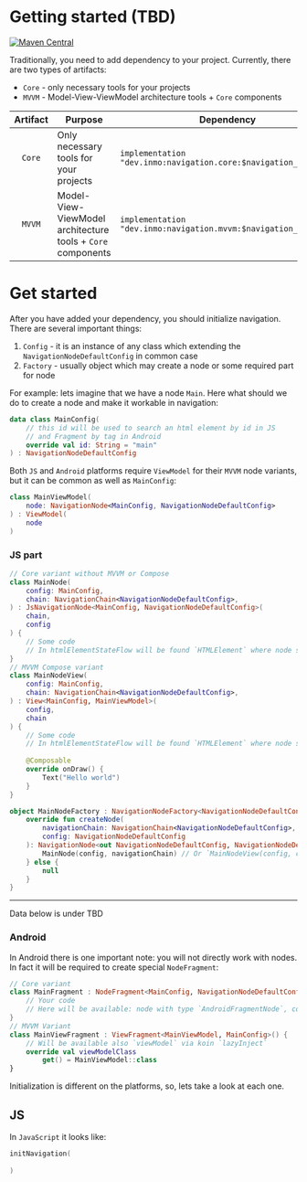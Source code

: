 # Getting started (TBD)

[![Maven Central](https://img.shields.io/maven-central/v/dev.inmo/navigation.core?label=navigation&style=flat-square)](https://github.com/InsanusMokrassar/navigation)

Traditionally, you need to add dependency to your project. Currently, there are two types of artifacts:

* `Core` - only necessary tools for your projects
* `MVVM` - Model-View-ViewModel architecture tools + `Core` components

| Artifact | Purpose                                                     | Dependency                                                      |
|:--------:|-------------------------------------------------------------|-----------------------------------------------------------------|
|  `Core`  | Only necessary tools for your projects                      | `implementation "dev.inmo:navigation.core:$navigation_version"` |
|  `MVVM`  | Model-View-ViewModel architecture tools + `Core` components | `implementation "dev.inmo:navigation.mvvm:$navigation_version"` |

# Get started

After you have added your dependency, you should initialize navigation. There are several important things:

1. `Config` - it is an instance of any class which extending the `NavigationNodeDefaultConfig` in common case
2. `Factory` - usually object which may create a node or some required part for node

For example: lets imagine that we have a node `Main`. Here what should we do to create a node and make it workable in
navigation:

```kotlin
data class MainConfig(
    // this id will be used to search an html element by id in JS
    // and Fragment by tag in Android
    override val id: String = "main"
) : NavigationNodeDefaultConfig
```

Both `JS` and `Android` platforms require `ViewModel` for their `MVVM` node variants, but it can be common as well as
`MainConfig`:

```kotlin
class MainViewModel(
    node: NavigationNode<MainConfig, NavigationNodeDefaultConfig>
) : ViewModel(
    node
)
```

### JS part

```kotlin
// Core variant without MVVM or Compose
class MainNode(
    config: MainConfig,
    chain: NavigationChain<NavigationNodeDefaultConfig>,
) : JsNavigationNode<MainConfig, NavigationNodeDefaultConfig>(
    chain,
    config
) {
    // Some code
    // In htmlElementStateFlow will be found `HTMLElement` where node should be binded
}
// MVVM Compose variant
class MainNodeView(
    config: MainConfig,
    chain: NavigationChain<NavigationNodeDefaultConfig>,
) : View<MainConfig, MainViewModel>(
    config,
    chain
) {
    // Some code
    // In htmlElementStateFlow will be found `HTMLElement` where node should be binded
    
    @Composable
    override onDraw() {
        Text("Hello world")
    }
}

object MainNodeFactory : NavigationNodeFactory<NavigationNodeDefaultConfig> {
    override fun createNode(
        navigationChain: NavigationChain<NavigationNodeDefaultConfig>,
        config: NavigationNodeDefaultConfig
    ): NavigationNode<out NavigationNodeDefaultConfig, NavigationNodeDefaultConfig>? = if (config is MainConfig) {
        MainNode(config, navigationChain) // Or `MainNodeView(config, chain)` for MVVM
    } else {
        null
    }
}
```

---

Data below is under TBD

### Android

In Android there is one important note: you will not directly work with nodes. In fact it will be required to create
special `NodeFragment`:

```kotlin
// Core variant
class MainFragment : NodeFragment<MainConfig, NavigationNodeDefaultConfig>() {
    // Your code
    // Here will be available: node with type `AndroidFragmentNode`, config: `MainConfig`
}
// MVVM Variant
class MainViewFragment : ViewFragment<MainViewModel, MainConfig>() {
    // Will be available also `viewModel` via koin `lazyInject`
    override val viewModelClass
        get() = MainViewModel::class
}
```


Initialization is different on the platforms, so, lets take a look at each one.

## JS

In `JavaScript` it looks like:

```kotlin
initNavigation(
    
)
```
